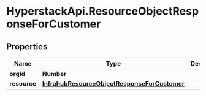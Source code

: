 # HyperstackApi.ResourceObjectResponseForCustomer

## Properties

Name | Type | Description | Notes
------------ | ------------- | ------------- | -------------
**orgId** | **Number** |  | [optional] 
**resource** | [**InfrahubResourceObjectResponseForCustomer**](InfrahubResourceObjectResponseForCustomer.md) |  | [optional] 


